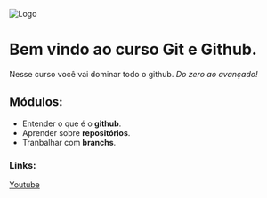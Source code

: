 
![Logo](https://git-scm.com/images/logos/downloads/Git-Logo-2Color.png)

# Bem vindo ao curso **Git** e **Github**.
Nesse curso você vai dominar todo o github. _Do zero ao avançado!_
## Módulos:
* Entender o que é o **github**.
* Aprender sobre **repositórios**.
* Tranbalhar com **branchs**.

### Links:
[Youtube](https://www.youtube.com/watch?v=vLnPwxZdW4Y)